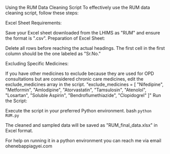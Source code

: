 Using the RUM Data Cleaning Script
To effectively use the RUM data cleaning script, follow these steps:

Excel Sheet Requirements:

Save your Excel sheet downloaded from the LHIMS as "RUM" and ensure the format is ".csv".
Preparation of Excel Sheet:

Delete all rows before reaching the actual headings.
The first cell in the first column should be the one labeled as "Sr.No."

Excluding Specific Medicines:

If you have other medicines to exclude because they are used for OPD consultations but are considered chronic care medicines, edit the exclude_medicines array in the script.
"exclude_medicines = [
    "Nifedipine", "Metformin", "Amlodipine", "Atorvastatin", 
    "Tamsulosin", "Atenolol", "Losartan", "Soluble Aspirin", 
    "Bendroflumethiazide", "Clopidogrel"
]"
Run the Script:

Execute the script in your preferred Python environment.
bash
```python RUM.py```

The cleaned and sampled data will be saved as "RUM_final_data.xlsx" in Excel format.

For help on running it in a python environment you can reach me via email ohenebappiagyei.com

